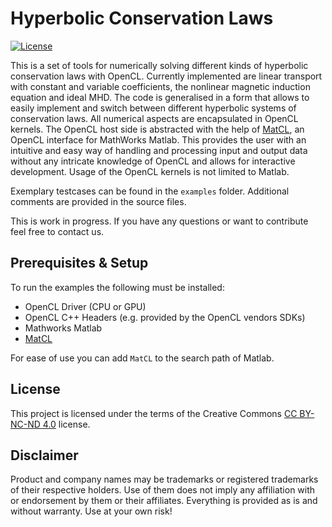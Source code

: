 # Hyperbolic Conservation Laws

[![License](https://licensebuttons.net/l/by-nc-nd/3.0/88x31.png)](https://creativecommons.org/licenses/by-nc-nd/4.0/legalcode)

This is a set of tools for numerically solving different kinds of hyperbolic conservation laws with OpenCL. Currently implemented are linear transport with constant and variable coefficients, the nonlinear magnetic induction equation and ideal MHD. The code is generalised in a form that allows 
to easily implement and switch between different hyperbolic systems of conservation laws. All numerical aspects are encapsulated in OpenCL kernels. The OpenCL host side is abstracted with the help of [MatCL](https://github.com/MuMPlaCL/MatCL), an OpenCL interface for MathWorks Matlab. This provides
the user with an intuitive and easy way of handling and processing input and output data without any intricate knowledge of OpenCL and allows for interactive development. Usage of the OpenCL kernels is not limited to Matlab.

Exemplary testcases can be found in the `examples` folder. Additional comments are provided in the source files.

This is work in progress. If you have any questions or want to contribute feel free to contact us.


## Prerequisites & Setup

To run the examples the following must be installed:

 - OpenCL Driver (CPU or GPU)
 - OpenCL C++ Headers (e.g. provided by the OpenCL vendors SDKs)
 - Mathworks Matlab
 - [MatCL](https://github.com/MuMPlaCL/MatCL)

 For ease of use you can add `MatCL` to the search path of Matlab.

 ## License

This project is licensed under the terms of the Creative Commons [CC BY-NC-ND 4.0](https://creativecommons.org/licenses/by-nc-nd/4.0/legalcode) license.


 ## Disclaimer

Product and company names may be trademarks or registered trademarks of their respective holders.
Use of them does not imply any affiliation with or endorsement by them or their affiliates.
Everything is provided as is and without warranty. Use at your own risk!
